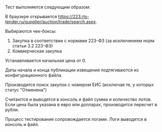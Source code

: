 Тест выполняется следующим образом:

В браузере открывается https://223.rts-tender.ru/supplier/auction/trade/search.aspx.

Выбираются чек-боксы:
  1. Закупка в соответствии с нормами 223-ФЗ (за исключением норм статьи 3.2 223-ФЗ)
  2. Коммерческая закупка

Устанавливается начальная цена от 0.

Даты начала и конца публикации извещения подтягиваются из конфигурационного файла.

Производится поиск закупок с номером ЕИС (исключая те, у которых статус "Отменена")

Считаются и выводятся в консоль и файл сумма и количество лотов. Если цена была указана в евро или долларах,
 производится пересчет в рубли.

Процесс тестирования сопровождается логами. Логи выводятся в консоль и файл.